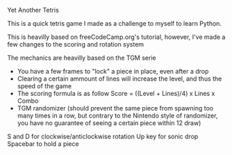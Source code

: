 Yet Another Tetris

This is a quick tetris game I made as a challenge to myself to learn Python.

This is heavilly based on freeCodeCamp.org's tutorial, however, I've made a few changes to the scoring and rotation system

The mechanics are heavilly based on the TGM serie
- You have a few frames to "lock" a piece in place, even after a drop
- Clearing a certain ammount of lines will increase the level, and thus the speed of the game
- The scoring formula is as follow
  Score = ((Level + Lines)/4) x Lines x Combo
- TGM randomizer (should prevent the same piece from spawning too many times in a row, but contrary to the Nintendo
style of randomizer, you have no guarantee of seeing a certain piece within 12 draw)

S and D for clockwise/anticlockwise rotation
Up key for sonic drop
Spacebar to hold a piece
